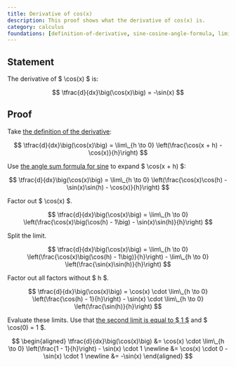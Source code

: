```yaml
---
title: Derivative of cos(x)
description: This proof shows what the derivative of cos(x) is.
category: calculus
foundations: [definition-of-derivative, sine-cosine-angle-formula, limit-sinx-over-x]
---
```


## Statement

The derivative of $ \cos(x) $ is:

$$ \tfrac{d}{dx}\big(\cos(x)\big) = -\sin(x) $$

## Proof

Take [the definition of the derivative](/proofs/definition-of-derivative):

$$ \tfrac{d}{dx}\big(\cos(x)\big) = \lim\_{h \to 0} \left(\frac{\cos(x + h) - \cos(x)}{h}\right) $$

Use [the angle sum formula for sine](/proofs/sine-cosine-angle-formula) to expand $ \cos(x + h) $:

$$ \tfrac{d}{dx}\big(\cos(x)\big) = \lim\_{h \to 0} \left(\frac{\cos(x)\cos(h) - \sin(x)\sin(h) - \cos(x)}{h}\right) $$

Factor out $ \cos(x) $.

$$ \tfrac{d}{dx}\big(\cos(x)\big) = \lim\_{h \to 0} \left(\frac{\cos(x)\big(\cos(h) - 1\big) - \sin(x)\sin(h)}{h}\right) $$

Split the limit.

$$ \tfrac{d}{dx}\big(\cos(x)\big) = \lim\_{h \to 0} \left(\frac{\cos(x)\big(\cos(h) - 1\big)}{h}\right) - \lim\_{h \to 0} \left(\frac{\sin(x)\sin(h)}{h}\right) $$

Factor out all factors without $ h $.

$$ \tfrac{d}{dx}\big(\cos(x)\big) = \cos(x) \cdot \lim\_{h \to 0} \left(\frac{\cos(h) - 1}{h}\right) - \sin(x) \cdot \lim\_{h \to 0} \left(\frac{\sin(h)}{h}\right) $$

Evaluate these limits. Use that [the second limit is equal to $ 1 $](/proofs/limit-sinx-over-x) and $ \cos(0) = 1 $.

$$
\begin{aligned}
\tfrac{d}{dx}\big(\cos(x)\big) &= \cos(x) \cdot \lim\_{h \to 0} \left(\frac{1 - 1}{h}\right) - \sin(x) \cdot 1 \newline
&= \cos(x) \cdot 0 - \sin(x) \cdot 1 \newline
&= -\sin(x)
\end{aligned}
$$

